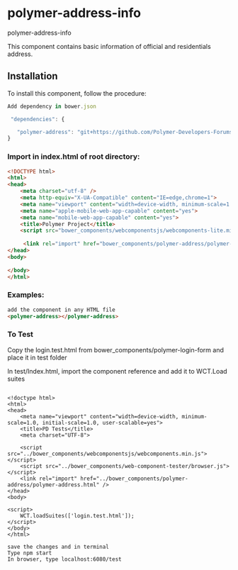 # polymer-address-info
polymer-address-info

This component contains basic information of official and residentials address.
## Installation

To install this component, follow the procedure:
 ```js 
 Add dependency in bower.json

  "dependencies": {

    "polymer-address": "git+https://github.com/Polymer-Developers-Forums/polymer-address-info.git"
}
```
### Import in index.html of root directory: 
```html
<!DOCTYPE html>
<html>
<head>
    <meta charset="utf-8" />
    <meta http-equiv="X-UA-Compatible" content="IE=edge,chrome=1">
    <meta name="viewport" content="width=device-width, minimum-scale=1.0, initial-scale=1.0, user-scalable=yes">
    <meta name="apple-mobile-web-app-capable" content="yes">
    <meta name="mobile-web-app-capable" content="yes">
    <title>Polymer Project</title>
    <script src="bower_components/webcomponentsjs/webcomponents-lite.min.js"></script>
   
     <link rel="import" href="bower_components/polymer-address/polymer-address.html" />    
</head>
<body>
      
</body>
</html>
```
### Examples:

```html
add the component in any HTML file
<polymer-address></polymer-address>
```
### To Test
Copy the login.test.html from bower_components/polymer-login-form and place it in test folder

In test/Index.html, import the component reference and add it to WCT.Load suites
```Shell
 
<!doctype html>
<html>
<head>
    <meta name="viewport" content="width=device-width, minimum-scale=1.0, initial-scale=1.0, user-scalable=yes">
    <title>PD Tests</title>
    <meta charset="UTF-8">

    <script src="../bower_components/webcomponentsjs/webcomponents.min.js"></script>
    <script src="../bower_components/web-component-tester/browser.js"></script>
    <link rel="import" href="../bower_components/polymer-address/polymer-address.html" />   
</head>
<body>

<script>
    WCT.loadSuites(['login.test.html']);
</script>
</body>
</html>

save the changes and in terminal
Type npm start
In browser, type localhost:6080/test
```
